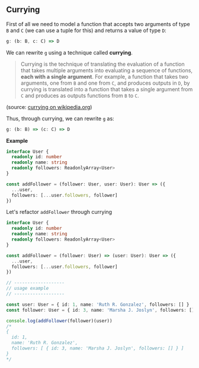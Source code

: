 ## Currying

First of all we need to model a function that accepts two arguments of type `B` and `C` (we can use a tuple for this) and returns a value of type `D`:

```typescript
g: (b: B, c: C) => D
```

We can rewrite `g` using a technique called **currying**.

> Currying is the technique of translating the evaluation of a function that takes multiple arguments into evaluating a sequence of functions, **each with a single argument**. For example, a function that takes two arguments, one from `B` and one from `C`, and produces outputs in `D`, by currying is translated into a function that takes a single argument from `C` and produces as outputs functions from `B` to `C`.

(source: [currying on wikipedia.org](https://en.wikipedia.org/wiki/Currying))

Thus, through currying, we can rewrite `g` as:

```typescript
g: (b: B) => (c: C) => D
```

**Example**

```typescript
interface User {
  readonly id: number
  readonly name: string
  readonly followers: ReadonlyArray<User>
}

const addFollower = (follower: User, user: User): User => ({
  ...user,
  followers: [...user.followers, follower]
})
```

Let's refactor `addFollower` through currying

```typescript
interface User {
  readonly id: number
  readonly name: string
  readonly followers: ReadonlyArray<User>
}

const addFollower = (follower: User) => (user: User): User => ({
  ...user,
  followers: [...user.followers, follower]
})

// -------------------
// usage example
// -------------------

const user: User = { id: 1, name: 'Ruth R. Gonzalez', followers: [] }
const follower: User = { id: 3, name: 'Marsha J. Joslyn', followers: [] }

console.log(addFollower(follower)(user))
/*
{
  id: 1,
  name: 'Ruth R. Gonzalez',
  followers: [ { id: 3, name: 'Marsha J. Joslyn', followers: [] } ]
}
*/
```
